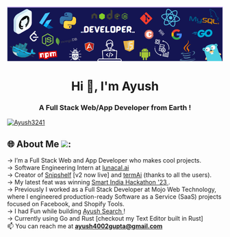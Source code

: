 ![Header](./lidin.png)
<h1 align="center">Hi 👋, I'm Ayush </h1>
<h3 align="center">A Full Stack Web/App Developer from Earth !</h3>

<p align="left"> <a href="https://twitter.com/Ayush3241" target="blank"><img src="https://img.shields.io/twitter/follow/Ayush3241?logo=twitter&style=for-the-badge" alt="Ayush3241" /></a> </p>

  ## 🌐 About Me <img src = "https://raw.githubusercontent.com/ShahriarShafin/ShahriarShafin/main/Assets/handshake.gif" height="30px"/>:

-> I’m a Full Stack Web and App Developer who makes cool projects.
<br>
-> Software Engineering Intern at <a href="https://lunacal.ai/">lunacal.ai</a>
<br>
-> Creator of <a href="https://www.snipshelf.in">Snipshelf</a> [v2 now live] and <a href="https://peerlist.io/ayush_/project/termai">termAi</a> (thanks to all the users).
<br>
-> My latest feat was winning <a href="https://www.sih.gov.in/"> Smart India Hackathon '23 <a/>.
<br>
-> Previously I worked as a Full Stack Developer at Mojo Web Technology, where I engineered production-ready Software as a Service (SaaS) projects focused on Facebook, and Shopify Tools.
<br>
-> I had Fun while building <a href = "https://ayush-gupta.vercel.app/" > Ayush Search </a> !
<br>
-> Currently using Go and Rust [checkout my Text Editor built in Rust]
<br> 📫 You can reach me at **ayush4002gupta@gmail.com**

</div>







